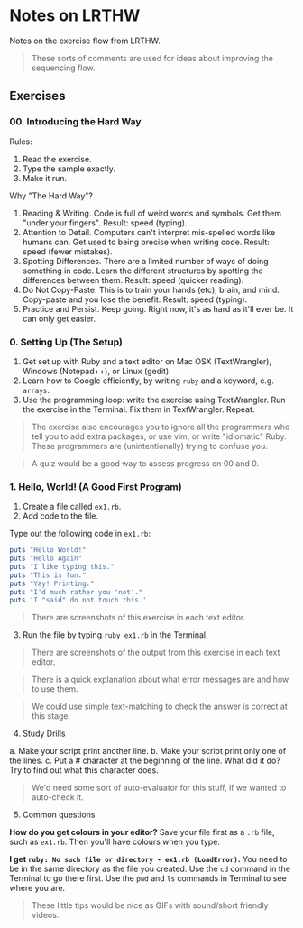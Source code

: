 # Notes on LRTHW

Notes on the exercise flow from LRTHW.

> These sorts of comments are used for ideas about improving the sequencing flow.

## Exercises

### 00. Introducing the Hard Way

Rules:

1. Read the exercise.
2. Type the sample exactly.
3. Make it run.

Why "The Hard Way"?

1. Reading & Writing. Code is full of weird words and symbols. Get them "under your fingers". Result: speed (typing).
2. Attention to Detail. Computers can't interpret mis-spelled words like humans can. Get used to being precise when writing code. Result: speed (fewer mistakes).
3. Spotting Differences. There are a limited number of ways of doing something in code. Learn the different structures by spotting the differences between them. Result: speed (quicker reading).
4. Do Not Copy-Paste. This is to train your hands (etc), brain, and mind. Copy-paste and you lose the benefit. Result: speed (typing).
5. Practice and Persist. Keep going. Right now, it's as hard as it'll ever be. It can only get easier.

### 0. Setting Up (The Setup)

1. Get set up with Ruby and a text editor on Mac OSX (TextWrangler), Windows (Notepad++), or Linux (gedit).
2. Learn how to Google efficiently, by writing `ruby` and a keyword, e.g. `arrays`.
3. Use the programming loop: write the exercise using TextWrangler. Run the exercise in the Terminal. Fix them in TextWrangler. Repeat.

> The exercise also encourages you to ignore all the programmers who tell you to add extra packages, or use vim, or write "idiomatic" Ruby. These programmers are (unintentionally) trying to confuse you.

> A quiz would be a good way to assess progress on 00 and 0.

### 1. Hello, World! (A Good First Program)

1. Create a file called `ex1.rb`.
2. Add code to the file.

Type out the following code in `ex1.rb`:

```ruby
puts "Hello World!"
puts "Hello Again"
puts "I like typing this."
puts "This is fun."
puts "Yay! Printing."
puts "I'd much rather you 'not'."
puts 'I "said" do not touch this.'
```

> There are screenshots of this exercise in each text editor.

3. Run the file by typing `ruby ex1.rb` in the Terminal.

> There are screenshots of the output from this exercise in each text editor.

> There is a quick explanation about what error messages are and how to use them.

> We could use simple text-matching to check the answer is correct at this stage.

4. Study Drills

a. Make your script print another line.
b. Make your script print only one of the lines.
c. Put a # character at the beginning of the line. What did it do? Try to find out what this character does.

> We'd need some sort of auto-evaluator for this stuff, if we wanted to auto-check it.

5. Common questions

**How do you get colours in your editor?**
Save your file first as a `.rb` file, such as `ex1.rb`. Then you'll have colours when you type.

**I get `ruby: No such file or directory - ex1.rb (LoadError)`.**
You need to be in the same directory as the file you created. Use the `cd` command in the Terminal to go there first. Use the `pwd` and `ls` commands in Terminal to see where you are.

> These little tips would be nice as GIFs with sound/short friendly videos.
